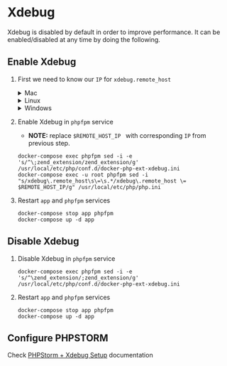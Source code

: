 # Xdebug

Xdebug is disabled by default in order to improve performance. It can be enabled/disabled at any time by doing the following.

## Enable Xdebug

1. First we need to know our `IP` for `xdebug.remote_host`

	<details>
	<summary>Mac</summary>
	
	Manually set it to `10.254.254.254`

	```
	sudo ifconfig lo0 alias 10.254.254.254 255.255.255.0
	```
	
	You can read why that is needed [here](http://jamescowie.me/blog/2016/12/all-hail-xdebug-and-lets-let-var-dump-die/#networking)

	</details>

	<details>
	<summary>Linux</summary>
	
	Copy and execute this script to know your remote host IP
	
	```
	#!/bin/bash
	if grep -q Microsoft /proc/version; then # WSL
    	REMOTE_HOST_IP=10.0.75.1
	else
    	if [ "$(command -v ip)" ]; then
 			REMOTE_HOST_IP =$(ip addr show docker0 | grep "inet\b" | awk '{print $2}' | cut -d/ -f1)
		else
    		REMOTE_HOST_IP =$(ifconfig docker0 | grep "inet addr" | cut -d ':' -f 2 | cut -d ' ' -f 1)
    	fi
	fi
	echo $REMOTE_HOST_IP
	```
	
	</details>
		
	<details>
	<summary>Windows</summary>
	
	`10.0.75.1`
	
	</details>

2. Enable Xdebug in `phpfpm` service 
	
	* **NOTE:** replace `$REMOTE_HOST_IP ` with corresponding `IP` from previous step. 
		
	```
	docker-compose exec phpfpm sed -i -e 's/^\;zend_extension/zend_extension/g' /usr/local/etc/php/conf.d/docker-php-ext-xdebug.ini
	docker-compose exec -u root phpfpm sed -i "s/xdebug\.remote_host\s\=\s.*/xdebug\.remote_host \= $REMOTE_HOST_IP/g" /usr/local/etc/php/php.ini
	```

3. Restart `app` and `phpfpm` services

	```
	docker-compose stop app phpfpm
	docker-compose up -d app
	```
	
## Disable Xdebug

1. Disable Xdebug in `phpfpm` service

	```
	docker-compose exec phpfpm sed -i -e 's/^\zend_extension/;zend_extension/g' /usr/local/etc/php/conf.d/docker-php-ext-xdebug.ini
	```

2. Restart `app` and `phpfpm` services

	```
	docker-compose stop app phpfpm
	docker-compose up -d app
	```
	
## Configure PHPSTORM

Check [PHPStorm + Xdebug Setup](xdebug_phpstorm.md) documentation